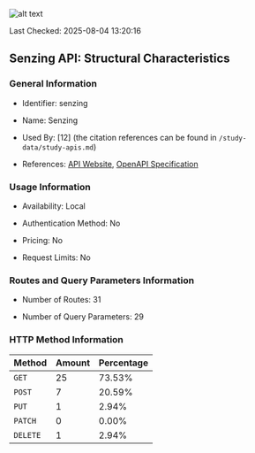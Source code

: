 ![alt text](https://img.shields.io/badge/OpenAPI_Specification-Valid-brightgreen.svg)

Last Checked: 2025-08-04 13:20:16

## Senzing API: Structural Characteristics

### General Information

- Identifier: senzing

- Name: Senzing

- Used By: [12] (the citation references can be found in `/study-data/study-apis.md`)

- References: [API Website](https://senzing.zendesk.com/hc/en-us/categories/360000120514-Senzing-API-for-Developers), [OpenAPI Specification](https://github.com/senzing-garage/senzing-rest-api-specification/blob/main/senzing-rest-api.yaml)

### Usage Information

- Availability: Local

- Authentication Method: No

- Pricing: No

- Request Limits: No

### Routes and Query Parameters Information

- Number of Routes: 31

- Number of Query Parameters: 29

### HTTP Method Information

| Method | Amount | Percentage |
|--------|--------|------------|
| `GET` | 25 | 73.53% |
| `POST` | 7 | 20.59% |
| `PUT` | 1 | 2.94% |
| `PATCH` | 0 | 0.00% |
| `DELETE` | 1 | 2.94% |
